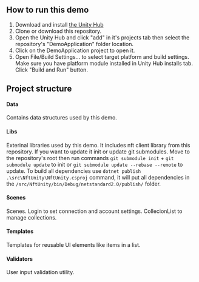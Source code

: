 ## How to run this demo

1. Download and install [the Unity Hub](https://unity3d.com/ru/get-unity/download)
2. Clone or download this repository.
3. Open the Unity Hub and click "add" in it's projects tab then select the repository's "DemoApplication" folder location.
4. Click on the DemoApplication project to open it.
5. Open File/Build Settings... to select target platform and build settings. Make sure you have platform module installed in Unity Hub installs tab. Click "Build and Run" button.

## Project structure

#### Data
Contains data structures used by this demo.

#### Libs
Exterinal libraries used by this demo. It includes nft client library from this repository. If you want to update it init or update git submodules.
Move to the repository's root then run commands `git submodule init` + `git submodule update` to init or `git submodule update --rebase --remote` to update.
To build all dependencies use `dotnet publish .\src\NftUnity\NftUnity.csproj` command, it will put all dependencies in the `/src/NftUnity/bin/Debug/netstandard2.0/publish/` folder.

#### Scenes
Scenes. Login to set connection and account settings. CollecionList to manage collections.

#### Templates
Templates for reusable UI elements like items in a list.

#### Validators
User input validation utility.
